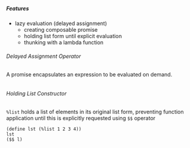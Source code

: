 ##### Features

* lazy evaluation (delayed assignment)
  * creating composable promise
  * holding list form until explicit evaluation
  * thunking with a lambda function

###### Delayed Assignment Operator

A promise encapsulates an expression to be evaluated on demand.

```
```

###### Holding List Constructor

`%list` holds a list of elements in its original list form, preventing function application until this is explicitly requested using `$$` operator

```
(define lst (%list 1 2 3 4))
lst
($$ l)
```
